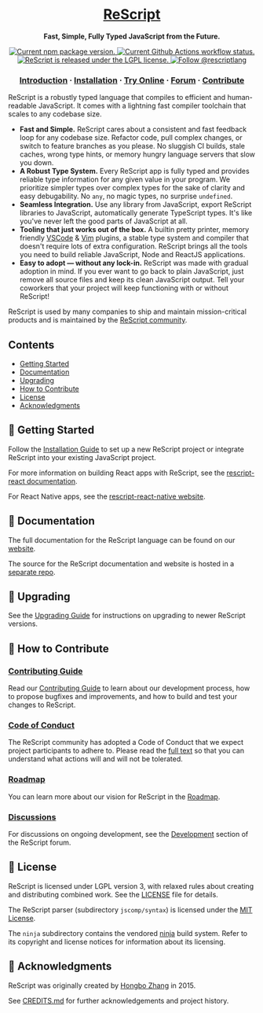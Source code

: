 <h1 align="center">
  <a href="https://rescript-lang.org/">
    ReScript
  </a>
</h1>

<p align="center">
  <strong>Fast, Simple, Fully Typed JavaScript from the Future.</strong>
</p>

<p align="center">
  <a href="https://www.npmjs.org/package/rescript">
    <img src="https://img.shields.io/npm/v/rescript?color=brightgreen&label=npm%20package" alt="Current npm package version." />
  </a>
  <a href="https://github.com/rescript-lang/rescript-compiler/actions">
    <img src="https://github.com//rescript-lang/rescript-compiler/workflows/CI/badge.svg" alt="Current Github Actions workflow status." />
  </a>
  <a href="https://github.com/rescript-lang/rescript-compiler/blob/HEAD/LICENSE">
    <img src="https://img.shields.io/badge/License-LGPL%20v3-blue.svg" alt="ReScript is released under the LGPL license." />
  </a>
  <a href="https://twitter.com/intent/follow?screen_name=rescriptlang">
    <img src="https://img.shields.io/twitter/follow/rescriptlang.svg?label=Follow%20@rescriptlang" alt="Follow @rescriptlang" />
  </a>
</p>

<h3 align="center">
  <a href="https://rescript-lang.org/docs/manual/latest/introduction">Introduction</a>
  <span> · </span>
  <a href="https://rescript-lang.org/docs/manual/latest/installation">Installation</a>
  <span> · </span>
  <a href="https://rescript-lang.org/try">Try Online</a>
  <span> · </span>
  <a href="https://forum.rescript-lang.org/">Forum</a>
  <span> · </span>
  <a href="CONTRIBUTING.md">Contribute</a>
</h3>

ReScript is a robustly typed language that compiles to efficient and human-readable JavaScript. It comes with a lightning fast compiler toolchain that scales to any codebase size.

- **Fast and Simple.** ReScript cares about a consistent and fast feedback loop for any codebase size. Refactor code, pull complex changes, or switch to feature branches as you please. No sluggish CI builds, stale caches, wrong type hints, or memory hungry language servers that slow you down.
- **A Robust Type System.** Every ReScript app is fully typed and provides reliable type information for any given value in your program. We prioritize simpler types over complex types for the sake of clarity and easy debugability. No `any`, no magic types, no surprise `undefined`.
- **Seamless Integration.** Use any library from JavaScript, export ReScript libraries to JavaScript, automatically generate TypeScript types. It's like you've never left the good parts of JavaScript at all.
- **Tooling that just works out of the box.** A builtin pretty printer, memory friendly [VSCode](https://github.com/rescript-lang/rescript-vscode) & [Vim](https://github.com/rescript-lang/vim-rescript) plugins, a stable type system and compiler that doesn't require lots of extra configuration. ReScript brings all the tools you need to build reliable JavaScript, Node and ReactJS applications.
- **Easy to adopt — without any lock-in.** ReScript was made with gradual adoption in mind. If you ever want to go back to plain JavaScript, just remove all source files and keep its clean JavaScript output. Tell your coworkers that your project will keep functioning with or without ReScript!

ReScript is used by many companies to ship and maintain mission-critical products and is maintained by the [ReScript community](https://rescript-lang.org/community).

## Contents

- [Getting Started](#-getting-started)
- [Documentation](#-documentation)
- [Upgrading](#-upgrading)
- [How to Contribute](#-how-to-contribute)
- [License](#-license)
- [Acknowledgments](#-Acknowledgments)

## 🎉 Getting Started

Follow the [Installation Guide](https://rescript-lang.org/docs/manual/latest/installation) to set up a new ReScript project or integrate ReScript into your existing JavaScript project.

For more information on building React apps with ReScript, see the [rescript-react documentation](https://rescript-lang.org/docs/react/latest/installation).

For React Native apps, see the [rescript-react-native website](https://rescript-react-native.github.io/).

## 📖 Documentation

The full documentation for the ReScript language can be found on our [website](https://rescript-lang.org/).

The source for the ReScript documentation and website is hosted in a [separate repo](https://github.com/rescript-association/rescript-lang.org).

## 🚀 Upgrading

See the [Upgrading Guide](https://rescript-lang.org/docs/manual/latest/installation) for instructions on upgrading to newer ReScript versions.

## 👏 How to Contribute

### [Contributing Guide](CONTRIBUTING.md)

Read our [Contributing Guide](CONTRIBUTING.md) to learn about our development process, how to propose bugfixes and improvements, and how to build and test your changes to ReScript.

### [Code of Conduct][code]

The ReScript community has adopted a Code of Conduct that we expect project participants to adhere to.
Please read the [full text][code] so that you can understand what actions will and will not be tolerated.

[code]: https://rescript-lang.org/community/code-of-conduct

### [Roadmap][roadmap]

You can learn more about our vision for ReScript in the [Roadmap][roadmap].

[roadmap]: https://rescript-lang.org/community/roadmap

### [Discussions][discussions]

For discussions on ongoing development, see the [Development](https://forum.rescript-lang.org/c/development/8) section of the ReScript forum.

[discussions]: https://rescript-lang.org/community/roadmap

## 📄 License

ReScript is licensed under LGPL version 3, with relaxed rules about creating and distributing combined work. See the [LICENSE](LICENSE) file for details.

The ReScript parser (subdirectory `jscomp/syntax`) is licensed under the [MIT License](jscomp/syntax/LICENSE).

The `ninja` subdirectory contains the vendored [ninja](https://github.com/ninja-build/ninja) build system.
Refer to its copyright and license notices for information about its licensing.

## 🏅 Acknowledgments

ReScript was originally created by [Hongbo Zhang](https://github.com/bobzhang) in 2015.

See [CREDITS.md](CREDITS.md) for further acknowledgements and project history.
